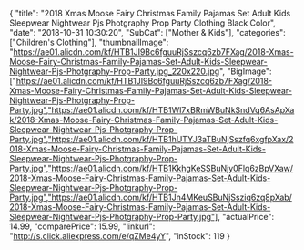 {
	"title": "2018 Xmas Moose Fairy Christmas Family Pajamas Set Adult Kids Sleepwear Nightwear Pjs Photgraphy Prop Party Clothing Black Color",
	"date": "2018-10-31 10:30:20",
	"SubCat": ["Mother & Kids"],
	"categories": ["Children's Clothing"],
	"thumbnailImage": "https://ae01.alicdn.com/kf/HTB1JI9Bc6fguuRjSszcq6zb7FXag/2018-Xmas-Moose-Fairy-Christmas-Family-Pajamas-Set-Adult-Kids-Sleepwear-Nightwear-Pjs-Photgraphy-Prop-Party.jpg_220x220.jpg",
	"BigImage": ["https://ae01.alicdn.com/kf/HTB1JI9Bc6fguuRjSszcq6zb7FXag/2018-Xmas-Moose-Fairy-Christmas-Family-Pajamas-Set-Adult-Kids-Sleepwear-Nightwear-Pjs-Photgraphy-Prop-Party.jpg","https://ae01.alicdn.com/kf/HTB1Wl7xBRmWBuNkSndVq6AsApXak/2018-Xmas-Moose-Fairy-Christmas-Family-Pajamas-Set-Adult-Kids-Sleepwear-Nightwear-Pjs-Photgraphy-Prop-Party.jpg","https://ae01.alicdn.com/kf/HTB1hUTYJ3aTBuNjSszfq6xgfpXax/2018-Xmas-Moose-Fairy-Christmas-Family-Pajamas-Set-Adult-Kids-Sleepwear-Nightwear-Pjs-Photgraphy-Prop-Party.jpg","https://ae01.alicdn.com/kf/HTB1KkhgKeSSBuNjy0Flq6zBpVXaw/2018-Xmas-Moose-Fairy-Christmas-Family-Pajamas-Set-Adult-Kids-Sleepwear-Nightwear-Pjs-Photgraphy-Prop-Party.jpg","https://ae01.alicdn.com/kf/HTB1Jn4MKeuSBuNjSsziq6zq8pXab/2018-Xmas-Moose-Fairy-Christmas-Family-Pajamas-Set-Adult-Kids-Sleepwear-Nightwear-Pjs-Photgraphy-Prop-Party.jpg"],
	"actualPrice": 14.99,
	"comparePrice": 15.99,
	"linkurl": "http://s.click.aliexpress.com/e/qZMe4yY",
	"inStock": 119
}
